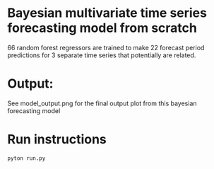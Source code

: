 # Bayesian multivariate time series forecasting model from scratch 
66 random forest regressors are trained to make 22 forecast period predictions for 3 separate time series that potentially are related. 

# Output:
See model_output.png for the final output plot from this bayesian forecasting model

# Run instructions
`pyton run.py` 
